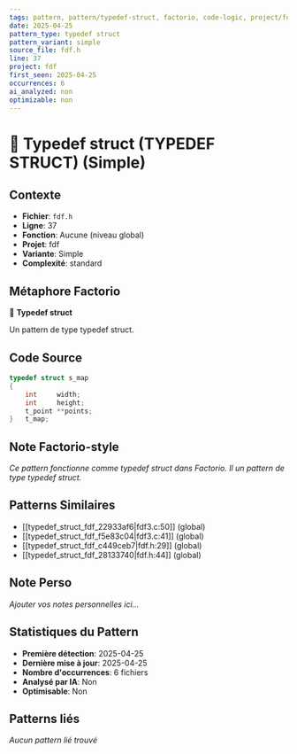 ```yaml
---
tags: pattern, pattern/typedef-struct, factorio, code-logic, project/fdf, pattern/variant/simple
date: 2025-04-25
pattern_type: typedef struct
pattern_variant: simple
source_file: fdf.h
line: 37
project: fdf
first_seen: 2025-04-25
occurrences: 6
ai_analyzed: non
optimizable: non
---
```


# 🔧 Typedef struct (TYPEDEF STRUCT) (Simple)

## Contexte
- **Fichier**: `fdf.h`
- **Ligne**: 37
- **Fonction**: Aucune (niveau global)
- **Projet**: fdf
- **Variante**: Simple
- **Complexité**: standard

## Métaphore Factorio
🔧 **Typedef struct**

Un pattern de type typedef struct.

## Code Source
```c
typedef struct s_map
{
	int		width;
	int		height;
	t_point	**points;
}	t_map;
```

## Note Factorio-style
*Ce pattern fonctionne comme typedef struct dans Factorio. Il un pattern de type typedef struct.*

## Patterns Similaires
- [[typedef_struct_fdf_22933af6|fdf3.c:50]] (global)
- [[typedef_struct_fdf_f5e83c04|fdf3.c:41]] (global)
- [[typedef_struct_fdf_c449ceb7|fdf.h:29]] (global)
- [[typedef_struct_fdf_28133740|fdf.h:44]] (global)

## Note Perso
*Ajouter vos notes personnelles ici...*

## Statistiques du Pattern
- **Première détection**: 2025-04-25
- **Dernière mise à jour**: 2025-04-25
- **Nombre d'occurrences**: 6 fichiers
- **Analysé par IA**: Non
- **Optimisable**: Non

## Patterns liés
*Aucun pattern lié trouvé*
